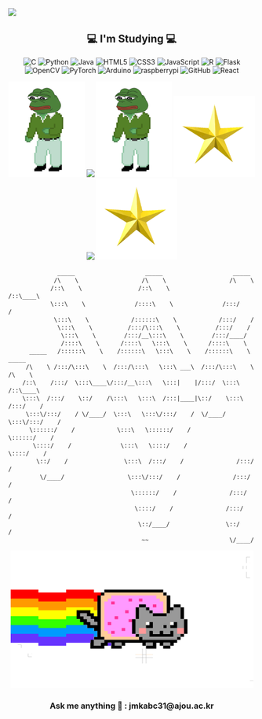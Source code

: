 <img src="https://capsule-render.vercel.app/api?type=waving&customColorList=1,2,2,3&height=300&section=header&text=ByeongHui&fontSize=90&animation=fadeIn&fontAlign=50" />
                                                                                   

<h2 align ="center">💻 I'm Studying 💻</h2>
<p align="center">
<img alt="C" src ="https://img.shields.io/badge/C-A8B9CC.svg?&style=for-the-badge&logo=C&logoColor=black"/>
<img alt="Python" src ="https://img.shields.io/badge/Python-3776AB.svg?&style=for-the-badge&logo=Python&logoColor=white"/>
<img alt="Java" src ="https://img.shields.io/badge/Java-302683.svg?&style=for-the-badge&logo=Java&logoColor=white"/>
<img alt="HTML5" src ="https://img.shields.io/badge/HTML5-E34F26.svg?&style=for-the-badge&logo=HTML5&logoColor=white"/>
<img alt="CSS3" src ="https://img.shields.io/badge/CSS3-1572B6.svg?&style=for-the-badge&logo=CSS3&logoColor=white"/>
<img alt="JavaScript" src ="https://img.shields.io/badge/JavaScript-F7DF1E.svg?&style=for-the-badge&logo=JavaScript&logoColor=black"/>
<img alt="R" src ="https://img.shields.io/badge/R-276DC3.svg?&style=for-the-badge&logo=R&logoColor=white"/>
<img alt="Flask" src ="https://img.shields.io/badge/Flask-000000.svg?&style=for-the-badge&logo=Flask&logoColor=white"/>
<img alt="OpenCV" src ="https://img.shields.io/badge/OpenCV-5C3EE8.svg?&style=for-the-badge&logo=OpenCV&logoColor=white"/>
<img alt="PyTorch" src ="https://img.shields.io/badge/PyTorch-EE4C2C.svg?&style=for-the-badge&logo=PyTorch&logoColor=white"/>
<img alt="Arduino" src ="https://img.shields.io/badge/Arduino-00979D.svg?&style=for-the-badge&logo=Arduino&logoColor=white"/>
<img alt="raspberrypi" src ="https://img.shields.io/badge/raspberrypi-A22846.svg?&style=for-the-badge&logo=raspberrypi&logoColor=white"/>
<img alt="GitHub" src ="https://img.shields.io/badge/GitHub-181717.svg?&style=for-the-badge&logo=GitHub&logoColor=white"/>
<img alt="React" src ="https://img.shields.io/badge/React-61DAFB.svg?&style=for-the-badge&logo=React&logoColor=white"/>
</p>

<p align="center">
<img src ="https://github.com/jangByeongHui/jangByeongHui/blob/main/asset/pepe.gif?raw=true" width=155 height=195/>
<img src="https://github-readme-stats.vercel.app/api?username=jangByeongHui&theme=vue&show_icons=true" />
<img src ="https://github.com/jangByeongHui/jangByeongHui/blob/main/asset/pepe.gif?raw=true" width=155 height=195/>
<img src="https://github.com/jangByeongHui/jangByeongHui/blob/main/asset/star.gif?raw=true" width=165 height=165/>
<img src="https://github-readme-stats.vercel.app/api/top-langs/?username=jangByeongHui&layout=compact" />
<img src="https://github.com/jangByeongHui/jangByeongHui/blob/main/asset/star.gif?raw=true" width=165 height=165/>
</p>

	              _____                    _____                    _____          
	             /\    \                  /\    \                  /\    \         
	            /::\    \                /::\    \                /::\____\        
	            \:::\    \              /::::\    \              /:::/    /        
	             \:::\    \            /::::::\    \            /:::/    /         
	              \:::\    \          /:::/\:::\    \          /:::/    /          
	               \:::\    \        /:::/__\:::\    \        /:::/____/           
	               /::::\    \      /::::\   \:::\    \      /::::\    \           
	      _____   /::::::\    \    /::::::\   \:::\    \    /::::::\    \   _____  
	     /\    \ /:::/\:::\    \  /:::/\:::\   \:::\ ___\  /:::/\:::\    \ /\    \ 
	    /::\    /:::/  \:::\____\/:::/__\:::\   \:::|    |/:::/  \:::\    /::\____\
	    \:::\  /:::/    \::/    /\:::\   \:::\  /:::|____|\::/    \:::\  /:::/    /
	     \:::\/:::/    / \/____/  \:::\   \:::\/:::/    /  \/____/ \:::\/:::/    / 
	      \::::::/    /            \:::\   \::::::/    /            \::::::/    /  
	       \::::/    /              \:::\   \::::/    /              \::::/    /   
	        \::/    /                \:::\  /:::/    /               /:::/    /    
	         \/____/                  \:::\/:::/    /               /:::/    /     
	                                   \::::::/    /               /:::/    /      
	                                    \::::/    /               /:::/    /       
	                                     \::/____/                \::/    /        
	                                      ~~                       \/____/ 
	

    

<p align="center">
<img src ="https://github.com/jangByeongHui/jangByeongHui/blob/main/asset/nft_cat.gif?raw=true?raw=true" width=495 height=280/>
</p>        
<h3 align ="center"> Ask me anything 📢 : jmkabc31@ajou.ac.kr </h3>


